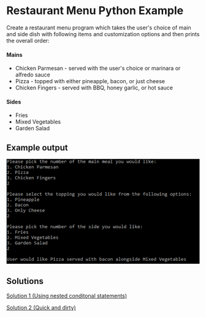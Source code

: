 # Restaurant Menu Python Example

Create a restaurant menu program which takes the user's choice of main and side dish with following items and customization options and then prints the overall order:
#### Mains
- Chicken Parmesan - served with the user's choice or marinara or alfredo sauce
- Pizza - topped with either pineapple, bacon, or just cheese
- Chicken Fingers - served with BBQ, honey garlic, or hot sauce
#### Sides
- Fries
- Mixed Vegetables
- Garden Salad

## Example output
![alt text](https://raw.githubusercontent.com/cr4shed/PythonExamples/main/RestaurantMenu/pythonExampleOutput.PNG)

## Solutions
[Solution 1 (Using nested conditonal statements)](https://github.com/cr4shed/PythonExamples/blob/main/RestaurantMenu/Solution%201%20(Nested%20Statements))

[Solution 2 (Quick and dirty)](https://github.com/cr4shed/PythonExamples/blob/main/RestaurantMenu/Solution%202%20(Quick%20and%20Dirty))
